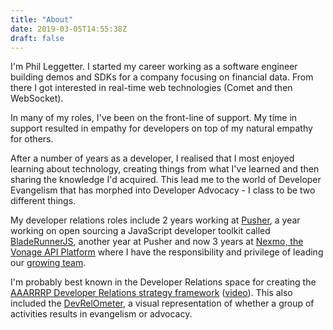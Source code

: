 ```yaml
---
title: "About"
date: 2019-03-05T14:55:38Z
draft: false
---
```


I'm Phil Leggetter. I started my career working as a software engineer building demos and SDKs for a company focusing on financial data. From there I got interested in real-time web technologies (Comet and then WebSocket).

In many of my roles, I've been on the front-line of support. My time in support resulted in empathy for developers on top of my natural empathy for others.

After a number of years as a developer, I realised that I most enjoyed learning about technology, creating things from what I've learned and then sharing the knowledge I'd acquired. This lead me to the world of Developer Evangelism that has morphed into Developer Advocacy - I class to be two different things.

My developer relations roles include 2 years working at [Pusher](https://pusher.com), a year working on open sourcing a JavaScript developer toolkit called [BladeRunnerJS](http://bladerunnerjs.org), another year at Pusher and now 3 years at [Nexmo, the Vonage API Platform](https://nexmo.com) where I have the responsibility and privilege of leading our [growing team](https://developer.nexmo.com/team).

I'm probably best known in the Developer Relations space for creating the [AAARRRP Developer Relations strategy framework](https://www.leggetter.co.uk/2016/02/03/defining-developer-relations.html) ([video](https://www.youtube.com/watch?v=i7EZDYYfFmc)). This also included the [DevRelOmeter](https://leggetter.github.io/devrelometer/), a visual representation of whether a group of activities results in evangelism or advocacy.
